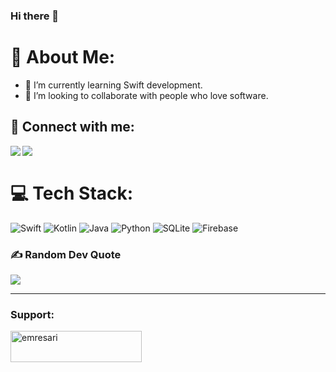 ### Hi there 👋

# 💫 About Me:

- 🌱 I’m currently learning Swift development.
- 👯 I’m looking to collaborate with people who love software.

## 📩 Connect with me:
[<img align="left" src="https://img.shields.io/badge/LinkedIn-0077B5?style=for-the-badge&logo=linkedin&logoColor=white" />][linkedin]
[<img align="left" src="https://img.shields.io/badge/Gmail-D14836?style=for-the-badge&logo=gmail&logoColor=white" />][gmail]
<br />
# 💻 Tech Stack:
![Swift](https://img.shields.io/badge/-Swift-fff?&logo=Swift)
![Kotlin](https://img.shields.io/badge/kotlin-%230095D5.svg?style=for-the-badge&logo=kotlin&logoColor=white) ![Java](https://img.shields.io/badge/java-%23ED8B00.svg?style=for-the-badge&logo=java&logoColor=white) ![Python](https://img.shields.io/badge/python-3670A0?style=for-the-badge&logo=python&logoColor=ffdd54) ![SQLite](https://img.shields.io/badge/sqlite-%2307405e.svg?style=for-the-badge&logo=sqlite&logoColor=white) ![Firebase](https://img.shields.io/badge/firebase-%23039BE5.svg?style=for-the-badge&logo=firebase) 


### ✍️ Random Dev Quote
![](https://quotes-github-readme.vercel.app/api?type=vetical&theme=tokyonight)

---


<h3 align="left">Support:</h3>
<p><a href="https://www.buymeacoffee.com/emresari"> <img align="left" src="https://cdn.buymeacoffee.com/buttons/v2/default-yellow.png" height="50" width="210" alt="emresari" /></a>
<br>

<br />

[linkedin]: https://www.linkedin.com/in/emre-sar%C4%B1-064a851b3
[gmail]: mailto:emresari633@gmail.com



